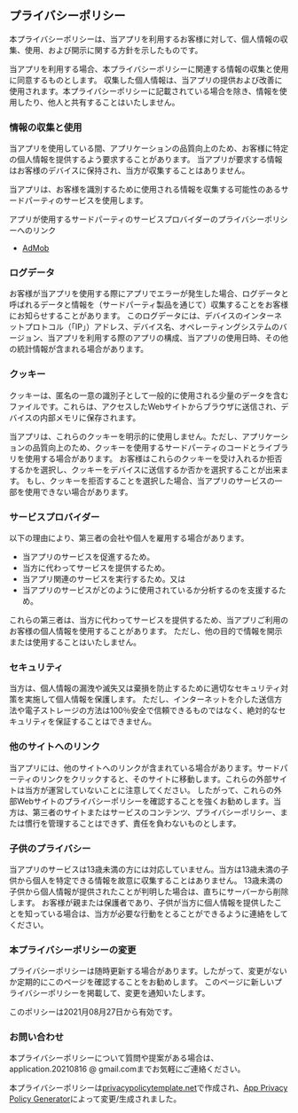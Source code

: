 ## プライバシーポリシー

本プライバシーポリシーは、当アプリを利用するお客様に対して、個人情報の収集、使用、および開示に関する方針を示したものです。

当アプリを利用する場合、本プライバシーポリシーに関連する情報の収集と使用に同意するものとします。
収集した個人情報は、当アプリの提供および改善に使用されます。本プライバシーポリシーに記載されている場合を除き、情報を使用したり、他人と共有することはいたしません。

### 情報の収集と使用

当アプリを使用している間、アプリケーションの品質向上のため、お客様に特定の個人情報を提供するよう要求することがあります。
当アプリが要求する情報はお客様のデバイスに保持され、当方が収集することはありません。

当アプリは、お客様を識別するために使用される情報を収集する可能性のあるサードパーティのサービスを使用します。

アプリが使用するサードパーティのサービスプロバイダーのプライバシーポリシーへのリンク

*   [AdMob](https://support.google.com/admob/answer/6128543?hl=en)

### ログデータ

お客様が当アプリを使用する際にアプリでエラーが発生した場合、ログデータと呼ばれるデータと情報を（サードパーティ製品を通じて）収集することをお客様にお知らせすることがあります。
このログデータには、デバイスのインターネットプロトコル（「IP」）アドレス、デバイス名、オペレーティングシステムのバージョン、当アプリを利用する際のアプリの構成、当アプリの使用日時、その他の統計情報が含まれる場合があります。 

### クッキー

クッキーは、匿名の一意の識別子として一般的に使用される少量のデータを含むファイルです。これらは、アクセスしたWebサイトからブラウザに送信され、デバイスの内部メモリに保存されます。

当アプリは、これらのクッキーを明示的に使用しません。ただし、アプリケーションの品質向上のため、クッキーを使用するサードパーティのコードとライブラリを使用する場合があります。
お客様はこれらのクッキーを受け入れるか拒否するかを選択し、クッキーをデバイスに送信するか否かを選択することが出来ます。
もし、クッキーを拒否することを選択した場合、当アプリのサービスの一部を使用できない場合があります。

### サービスプロバイダー

以下の理由により、第三者の会社や個人を雇用する場合があります。

* 当アプリのサービスを促進するため。
* 当方に代わってサービスを提供するため。
* 当アプリ関連のサービスを実行するため。又は
* 当アプリのサービスがどのように使用されているか分析するのを支援するため。

これらの第三者は、当方に代わってサービスを提供するため、当アプリご利用のお客様の個人情報を使用することがあります。
ただし、他の目的で情報を開示または使用することはいたしません。

### セキュリティ

当方は、個人情報の漏洩や滅失又は棄損を防止するために適切なセキュリティ対策を実施して個人情報を保護します。
ただし、インターネットを介した送信方法や電子ストレージの方法は100％安全で信頼できるものではなく、絶対的なセキュリティを保証することはできません。

### 他のサイトへのリンク

当アプリには、他のサイトへのリンクが含まれている場合があります。サードパーティのリンクをクリックすると、そのサイトに移動します。これらの外部サイトは当方が運営していないことに注意してください。
したがって、これらの外部Webサイトのプライバシーポリシーを確認することを強くお勧めします。当方は、第三者のサイトまたはサービスのコンテンツ、プライバシーポリシー、または慣行を管理することはできず、責任を負わないものとします。

### 子供のプライバシー

当アプリのサービスは13歳未満の方には対応していません。当方は13歳未満の子供から個人を特定できる情報を故意に収集することはありません。
13歳未満の子供から個人情報が提供されたことが判明した場合は、直ちにサーバーから削除します。
お客様が親または保護者であり、子供が当方に個人情報を提供したことを知っている場合は、当方が必要な行動をとることができるように連絡をしてください。

### 本プライバシーポリシーの変更

プライバシーポリシーは随時更新する場合があります。したがって、変更がないか定期的にこのページを確認することをお勧めします。
このページに新しいプライバシーポリシーを掲載して、変更を通知いたします。

このポリシーは2021月08月27日から有効です。

### お問い合わせ

本プライバシーポリシーについて質問や提案がある場合は、application.20210816 @ gmail.comまでお気軽にご連絡ください。

本プライバシーポリシーは[privacypolicytemplate.net](https://privacypolicytemplate.net)で作成され、[App Privacy Policy Generator](https://app-privacy-policy-generator.nisrulz.com/)によって変更/生成されました。

